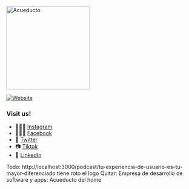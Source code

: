 <p align="left">
  <a href="https://acueducto.studio/" target='_blank'>
    <img alt="Acueducto" src="https://acueducto.studio/signatures/logostroke.svg" width="220">
  </a>
</p>

[![Website](https://img.shields.io/website-up-down-green-red/https/shields.io.svg?label=acueducto-website)](https://acueducto.studio)

### Visit us!

- 🤹🏻‍♂️ [Instagram](https://www.instagram.com/acueducto.studio/)
- 🙋🏻‍♀️ [Facebook](https://www.facebook.com/acueducto.studio/)
- 🦜 [Twitter](https://twitter.com/acueductostudio)
- 📷 [Tiktok](https://www.tiktok.com/@acueducto.studio)
- 🔌 [LinkedIn](https://www.linkedin.com/company/acueductostudio/)

Todo:
http://localhost:3000/podcast/tu-experiencia-de-usuario-es-tu-mayor-diferenciado tiene roto el logo
Quitar: Empresa de desarrollo de software y apps: Acueducto del home
